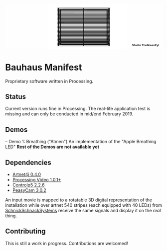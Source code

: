 <p align="center">
  <img src="cover_manifest.jpg">
</p>

# Bauhaus Manifest

Proprietary software written in Processing.

## Status
Current version runs fine in Processing. The real-life application test is missing and can only be conducted in mid/end February 2019.

## Demos
– Demo 1: Breathing ("Atmen") An implementation of the "Apple Breathing LED"
**Rest of the Demos are not available yet**

## Dependencies
* [Artnet4j 0.4.0](https://github.com/cansik/artnet4j)
* [Processing Video 1.0.1+](https://github.com/processing/processing-video)
* [Controlp5 2.2.6](https://github.com/sojamo/controlp5/releases)
* [PeasyCam 3.0.2](http://mrfeinberg.com/peasycam/)

An input movie is mapped to a rotatable 3D digital representation of the installation while over artnet 540 stripes (each equipped with 40 LEDs) from [SchnickSchnackSystems](https://schnick.schnack.systems/produkte/led-komponenten/led-streifen-m/) receive the same signals and display it on the *real* thing.




## Contributing

This is still a work in progress. Contributions are welcomed!

